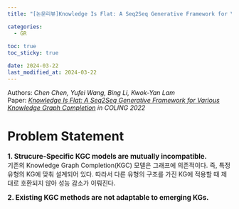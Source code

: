 ```yaml
---
title: "[논문리뷰]Knowledge Is Flat: A Seq2Seq Generative Framework for Various Knowledge Graph Completion"

categories: 
  - GR
  
toc: true
toc_sticky: true

date: 2024-03-22
last_modified_at: 2024-03-22
---
```


Authors: *Chen Chen, Yufei Wang, Bing Li, Kwok-Yan Lam*  
Paper: [*Knowledge Is Flat: A Seq2Seq Generative Framework for Various Knowledge Graph Completion*](https://arxiv.org/abs/2209.07299) *in COLING 2022*

# Problem Statement

<span style="font-size:110%"><b>1. Strucure-Specific KGC models are mutually incompatible.</b></span>  
기존의 Knowledge Graph Completion(KGC) 모델은 그래프에 의존적이다. 즉, 특정 유형의 KG에 맞춰 설계되어 있다. 따라서 다른 유형의 구조를 가진 KG에 적용할 때 제대로 호환되지 않아 성능 감소가 이뤄진다.

<span style="font-size:110%"><b>2. Existing KGC methods are not adaptable to emerging KGs.</b></span>  

